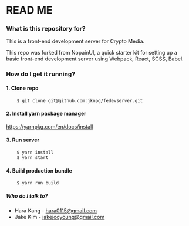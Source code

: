 # READ ME #

### What is this repository for? ###

This is a front-end development server for Crypto Media. 

This repo was forked from NopainUI, a quick starter kit for setting up a basic front-end development server using Webpack, React, SCSS, Babel.



### How do I get it running? ###

#### 1. Clone repo ###
```
	$ git clone git@github.com:jknpg/fedevserver.git
```

#### 2. Install yarn package manager ###

https://yarnpkg.com/en/docs/install


#### 3. Run server ###
```
	$ yarn install
	$ yarn start
```


#### 4. Build production bundle ###
```
	$ yarn run build
```


##### Who do I talk to? ####
* Hara Kang - hara0115@gmail.com
* Jake Kim - jakejooyoung@gmail.com